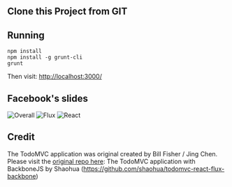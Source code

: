 ## Clone this Project from GIT
## Running
    npm install
    npm install -g grunt-cli
    grunt

Then visit: [http://localhost:3000/](http://localhost:3000/)


## Facebook's slides
![Overall](http://getshao.files.wordpress.com/2014/05/screen-shot-2014-05-13-at-11-10-37-pm.png?w=696&h=362)
![Flux](http://i.imgur.com/DeR0tIZ.png?2)
![React](http://getshao.files.wordpress.com/2014/05/screen-shot-2014-05-13-at-11-09-26-pm.png?w=696&h=358)

## Credit

The TodoMVC application was original created by Bill Fisher /  Jing Chen. Please visit the [original repo here](https://github.com/facebook/react/tree/master/examples/todomvc-flux):
The TodoMVC application with BackboneJS by Shaohua (https://github.com/shaohua/todomvc-react-flux-backbone)